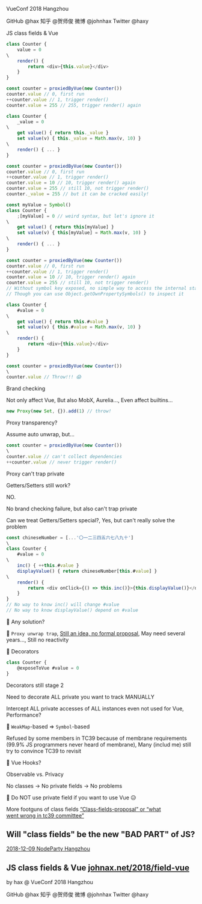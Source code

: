 VueConf 2018 Hangzhou

GitHub @hax
知乎 @贺师俊
微博 @johnhax
Twitter @haxy

JS class fields
& Vue

```js
class Counter {
	value = 0
\
	render() {
		return <div>{this.value}</div>
	}
}
```

```js
const counter = proxiedByVue(new Counter())
counter.value // 0, first run
++counter.value // 1, trigger render()
counter.value = 255 // 255, trigger render() again
```

```js
class Counter {
	_value = 0
\
	get value() { return this._value }
	set value(v) { this._value = Math.max(v, 10) }
\
	render() { ... }
}
```

```js
const counter = proxiedByVue(new Counter())
counter.value // 0, first run
++counter.value // 1, trigger render()
counter.value = 10 // 10, trigger render() again
counter.value = 255 // still 10, not trigger render()
counter._value = 255 // but it can be cracked easily!
```

```js
const myValue = Symbol()
class Counter {
	;[myValue] = 0 // weird syntax, but let's ignore it
\
	get value() { return this[myValue] }
	set value(v) { this[myValue] = Math.max(v, 10) }
\
	render() { ... }
}
```

```js
const counter = proxiedByVue(new Counter())
counter.value // 0, first run
++counter.value // 1, trigger render()
counter.value = 10 // 10, trigger render() again
counter.value = 255 // still 10, not trigger render()
// Without symbol key exposed, no simple way to access the internal state
// Though you can use Object.getOwnPropertySymbols() to inspect it
```

```js
class Counter {
	#value = 0
\
	get value() { return this.#value }
	set value(v) { this.#value = Math.max(v, 10) }
\
	render() {
		return <div>{this.value}</div>
	}
}
```

```js
const counter = proxiedByVue(new Counter())
\
counter.value // Throw!!! 😱
```

Brand checking

Not only affect Vue,
But also MobX, Aurelia...,
Even affect builtins...
```js
new Proxy(new Set, {}).add(1) // throw!
```

Proxy transparency?

Assume auto unwrap, but...

```js
const counter = proxiedByVue(new Counter())
\
counter.value // can't collect dependencies
++counter.value // never trigger render()
```

Proxy can't trap private

Getters/Setters still work?

NO.

No brand checking failure,
but also can't trap private

Can we treat Getters/Setters special?,
Yes, but can't really solve the problem

```js
const chineseNumber = [...'〇一二三四五六七八九十']
\
class Counter {
	#value = 0
\
	inc() { ++this.#value }
	displayValue() { return chineseNumber[this.#value] }
\
	render() {
		return <div onClick={() => this.inc()}>{this.displayValue()}</div>
	}
}
// No way to know inc() will change #value
// No way to know displayValue() depend on #value
```

🤔 Any solution?

🤔 `Proxy unwrap trap`,
[Still an idea, no formal proposal](https://github.com/littledan/proposal-proxy-transparent/issues/4),
May need several years...,
Still no reactivity

🤔 Decorators

```js
class Counter {
	@exposeToVue #value = 0
}
```

Decorators still stage 2

Need to decorate ALL private
you want to track MANUALLY

Intercept ALL private accesses of
ALL instances even not used for Vue,
Performance?

🤔 `WeakMap`-based => `Symbol`-based

Refused by some members in TC39
because of membrane requirements
(99.9% JS programmers never heard of membrane),
Many (includ me) still try
to convince TC39 to revisit

🤔 Vue Hooks?

Observable vs. Privacy

No classes -> No private fields -> No problems

🤔 Do NOT use private field
if you want to use Vue 😥

More footguns of
class fields
[“Class-fields-proposal” or “what<br> went wrong in tc39 committee”](https://medium.com/@igorchulinda/class-fields-proposal-or-what-went-wrong-in-tc39-committee-6ce41efe291)

Will "class fields" be the
new "BAD PART" of JS?
-----------------------------
[2018-12-09 NodeParty Hangzhou](https://zhuanlan.zhihu.com/p/50542169)



JS class fields & Vue
[johnax.net/2018/field-vue](https://johnhax.net/2018/field-vue/slide)
------------------------------
by hax @ VueConf 2018 Hangzhou

GitHub @hax
知乎 @贺师俊
微博 @johnhax
Twitter @haxy
